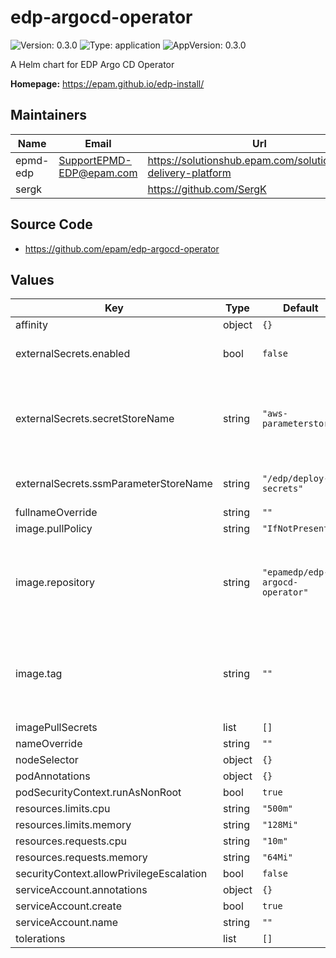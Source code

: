 # edp-argocd-operator

![Version: 0.3.0](https://img.shields.io/badge/Version-0.3.0-informational?style=flat-square) ![Type: application](https://img.shields.io/badge/Type-application-informational?style=flat-square) ![AppVersion: 0.3.0](https://img.shields.io/badge/AppVersion-0.3.0-informational?style=flat-square)

A Helm chart for EDP Argo CD Operator

**Homepage:** <https://epam.github.io/edp-install/>

## Maintainers

| Name | Email | Url |
| ---- | ------ | --- |
| epmd-edp | <SupportEPMD-EDP@epam.com> | <https://solutionshub.epam.com/solution/epam-delivery-platform> |
| sergk |  | <https://github.com/SergK> |

## Source Code

* <https://github.com/epam/edp-argocd-operator>

## Values

| Key | Type | Default | Description |
|-----|------|---------|-------------|
| affinity | object | `{}` |  |
| externalSecrets.enabled | bool | `false` | Enable External Secret Operator usage |
| externalSecrets.secretStoreName | string | `"aws-parameterstore"` | edp-install chart by default provision SecretStore with name `aws-parameterstore` |
| externalSecrets.ssmParameterStoreName | string | `"/edp/deploy-secrets"` | Value name in AWS ParameterStore |
| fullnameOverride | string | `""` |  |
| image.pullPolicy | string | `"IfNotPresent"` |  |
| image.repository | string | `"epamedp/edp-argocd-operator"` | EDP argocd-operator Docker image name. The released image can be found on [Dockerhub](https://hub.docker.com/r/epamedp/edp-argocd-operator) |
| image.tag | string | `""` | EDP argocd-operator Docker image tag. The released image can be found on [Dockerhub](https://hub.docker.com/r/epamedp/edp-argocd-operator/tags) |
| imagePullSecrets | list | `[]` |  |
| nameOverride | string | `""` |  |
| nodeSelector | object | `{}` |  |
| podAnnotations | object | `{}` |  |
| podSecurityContext.runAsNonRoot | bool | `true` |  |
| resources.limits.cpu | string | `"500m"` |  |
| resources.limits.memory | string | `"128Mi"` |  |
| resources.requests.cpu | string | `"10m"` |  |
| resources.requests.memory | string | `"64Mi"` |  |
| securityContext.allowPrivilegeEscalation | bool | `false` |  |
| serviceAccount.annotations | object | `{}` |  |
| serviceAccount.create | bool | `true` |  |
| serviceAccount.name | string | `""` |  |
| tolerations | list | `[]` |  |

